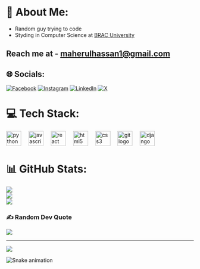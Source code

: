 # 💫 About Me:
- Random guy trying to code
- Styding in Computer Science at [BRAC University](https://www.bracu.ac.bd/)

## Reach me at - maherulhassan1@gmail.com

## 🌐 Socials:
[![Facebook](https://img.shields.io/badge/Facebook-%231877F2.svg?logo=Facebook&logoColor=white)](https://facebook.com/rakkhosh.007) [![Instagram](https://img.shields.io/badge/Instagram-%23E4405F.svg?logo=Instagram&logoColor=white)](https://instagram.com/_rakkhosh) [![LinkedIn](https://img.shields.io/badge/LinkedIn-%230077B5.svg?logo=linkedin&logoColor=white)](https://linkedin.com/in/meherul-hasan-sabbir-586941243) [![X](https://img.shields.io/badge/X-black.svg?logo=X&logoColor=white)](https://x.com/MeherulHSabbir) 


# 💻 Tech Stack:
<div align="left">
  <img src="https://cdn.jsdelivr.net/gh/devicons/devicon/icons/python/python-original.svg" height="40" alt="python logo"  />
  <img width="12" />
  <img src="https://cdn.jsdelivr.net/gh/devicons/devicon/icons/javascript/javascript-original.svg" height="40" alt="javascript logo"  />
  <img width="12" />
  <img src="https://cdn.jsdelivr.net/gh/devicons/devicon/icons/react/react-original.svg" height="40" alt="react logo"  />
  <img width="12" />
  <img src="https://cdn.jsdelivr.net/gh/devicons/devicon/icons/html5/html5-original.svg" height="40" alt="html5 logo"  />
  <img width="12" />
  <img src="https://cdn.jsdelivr.net/gh/devicons/devicon/icons/css3/css3-original.svg" height="40" alt="css3 logo"  />
  <img width="12" />
  <img src="https://cdn.jsdelivr.net/gh/devicons/devicon/icons/git/git-original.svg" height="40" alt="git logo"  />
  <img width="12" />
  <img src="https://cdn.jsdelivr.net/gh/devicons/devicon/icons/django/django-plain.svg" height="40" alt="django logo"  />
</div>

###
# 📊 GitHub Stats:
![](https://github-readme-stats.vercel.app/api?username=GeekRover&theme=dark&hide_border=false&include_all_commits=false&count_private=false)<br/>
![](https://github-readme-streak-stats.herokuapp.com/?user=GeekRover&theme=dark&hide_border=false)<br/>
![](https://github-readme-stats.vercel.app/api/top-langs/?username=GeekRover&theme=dark&hide_border=false&include_all_commits=false&count_private=false&layout=compact)





### ✍️ Random Dev Quote
![](https://quotes-github-readme.vercel.app/api?type=horizontal&theme=radical)

---
[![](https://visitcount.itsvg.in/api?id=GeekRover&icon=0&color=0)](https://visitcount.itsvg.in)


<img src="https://raw.githubusercontent.com/GeekRover/GeekRover/output/snake.svg" alt="Snake animation" />

###



